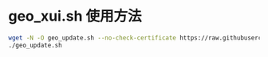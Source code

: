 # geo_xui.sh 使用方法

```sh
wget -N -O geo_update.sh --no-check-certificate https://raw.githubusercontent.com/Himly/vps-shell/master/xray/geo_xui.sh && chmod +x geo_update.sh
./geo_update.sh
```
